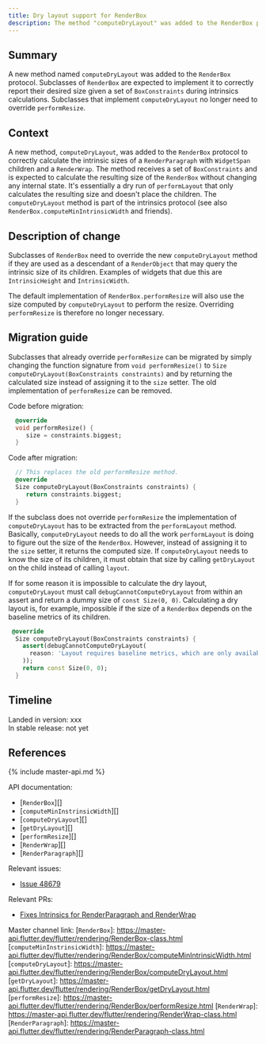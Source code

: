 ```yaml
---
title: Dry layout support for RenderBox
description: The method "computeDryLayout" was added to the RenderBox protocol to correctly calculate its intrinsic size in certain situations.
---
```


## Summary

A new method named `computeDryLayout` was added to the `RenderBox` protocol.
Subclasses of `RenderBox` are expected to implement it to correctly report
their desired size given a set of `BoxConstraints` during intrinsics
calculations. Subclasses that implement `computeDryLayout` no longer need to
override `performResize`.

## Context

A new method, `computeDryLayout`, was added to the `RenderBox` protocol to correctly
calculate the intrinsic sizes of a `RenderParagraph` with `WidgetSpan` children and a `RenderWrap`. The method receives a set of `BoxConstraints` and is
expected to calculate the resulting size of the `RenderBox` without changing
any internal state. It's essentially a dry run of `performLayout` that only
calculates the resulting size and doesn't place the children. The
`computeDryLayout` method is part of the intrinsics protocol (see also
`RenderBox.computeMinIntrinsicWidth` and friends).

## Description of change

Subclasses of `RenderBox` need to override the new `computeDryLayout` method
if they are used as a descendant of a `RenderObject` that may query the intrinsic
size of its children. Examples of widgets that due this are `IntrinsicHeight`
and `IntrinsicWidth`.

The default implementation of `RenderBox.performResize` will also use the size
computed by `computeDryLayout` to perform the resize. Overriding `performResize`
is therefore no longer necessary.

## Migration guide

Subclasses that already override `performResize` can be migrated by simply
changing the function signature from `void performResize()` to
`Size computeDryLayout(BoxConstraints constraints)` and by returning the
calculated size instead of assigning it to the `size` setter. The old
implementation of `performResize` can be removed.

Code before migration:

<!-- skip -->
```dart
  @override
  void performResize() {
     size = constraints.biggest;
  }
```

Code after migration:

<!-- skip -->
```dart
  // This replaces the old performResize method.
  @override
  Size computeDryLayout(BoxConstraints constraints) {
     return constraints.biggest;
  }
```

If the subclass does not override `performResize` the implementation of
`computeDryLayout` has to be extracted from the `performLayout` method.
Basically, `computeDryLayout` needs to do all the work `performLayout` is doing
to figure out the size of the `RenderBox`. However, instead of assigning it
to the `size` setter, it returns the computed size. If `computeDryLayout`
needs to know the size of its children, it must obtain that size by calling
`getDryLayout` on the child instead of calling `layout`.

If for some reason it is impossible to calculate the dry layout, `computeDryLayout`
must call `debugCannotComputeDryLayout` from within an assert and return a dummy
size of `const Size(0, 0)`. Calculating a dry layout is, for example, impossible
if the size of a `RenderBox` depends on the baseline metrics of its children.

<!-- skip -->
```dart
 @override
  Size computeDryLayout(BoxConstraints constraints) {
    assert(debugCannotComputeDryLayout(
      reason: 'Layout requires baseline metrics, which are only available after a full layout.'
    ));
    return const Size(0, 0);
  }
```

## Timeline

Landed in version: xxx<br>
In stable release: not yet

## References

{% include master-api.md %}

API documentation:
* [`RenderBox`][]
* [`computeMinInstrinsicWidth`][]
* [`computeDryLayout`][]
* [`getDryLayout`][]
* [`performResize`][]
* [`RenderWrap`][]
* [`RenderParagraph`][]

Relevant issues:
* [Issue 48679][]

Relevant PRs:
* [Fixes Intrinsics for RenderParagraph and RenderWrap][]

Master channel link:
[`RenderBox`]: https://master-api.flutter.dev/flutter/rendering/RenderBox-class.html
[`computeMinInstrinsicWidth`]: https://master-api.flutter.dev/flutter/rendering/RenderBox/computeMinIntrinsicWidth.html
[`computeDryLayout`]: https://master-api.flutter.dev/flutter/rendering/RenderBox/computeDryLayout.html
[`getDryLayout`]: https://master-api.flutter.dev/flutter/rendering/RenderBox/getDryLayout.html
[`performResize`]: https://master-api.flutter.dev/flutter/rendering/RenderBox/performResize.html
[`RenderWrap`]: https://master-api.flutter.dev/flutter/rendering/RenderWrap-class.html
[`RenderParagraph`]: https://master-api.flutter.dev/flutter/rendering/RenderParagraph-class.html

[Issue 48679]: {{site.github}}/flutter/flutter/issues/48679]
[Fixes Intrinsics for RenderParagraph and RenderWrap]: {{site.github}}/flutter/flutter/pull/70656
